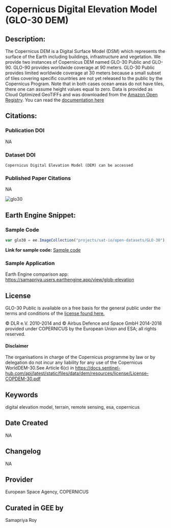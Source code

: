 
# Copernicus Digital Elevation Model (GLO-30 DEM)

## Description:

The Copernicus DEM is a Digital Surface Model (DSM) which represents the surface of the Earth including buildings, infrastructure and vegetation. We provide two instances of Copernicus DEM named GLO-30 Public and GLO-90. GLO-90 provides worldwide coverage at 90 meters. GLO-30 Public provides limited worldwide coverage at 30 meters because a small subset of tiles covering specific countries are not yet released to the public by the Copernicus Program. Note that in both cases ocean areas do not have tiles, there one can assume height values equal to zero. Data is provided as Cloud Optimized GeoTIFFs and was downloaded from the [Amazon Open Registry](https://registry.opendata.aws/copernicus-dem/). You can read the [documentation here](https://copernicus-dem-30m.s3.amazonaws.com/readme.html)

## Citations:

### Publication DOI
NA

### Dataset DOI

```
Copernicus Digital Elevation Model (DEM) can be accessed
```

### Published Paper Citations

NA

![glo30](https://user-images.githubusercontent.com/6677629/153137961-1f1879cf-3ca9-44ff-afed-0e40bcd1dba6.gif)

## Earth Engine Snippet:

### Sample Code

```js
var glo30 = ee.ImageCollection("projects/sat-io/open-datasets/GLO-30");
```
**Link for sample code:** [Sample code](https://code.earthengine.google.com/?scriptPath=users/sat-io/awesome-gee-catalog-examples:elevation-bathymetry/COPERNICUS_GLO30)

### Sample Application

Earth Engine comparison app: https://samapriya.users.earthengine.app/view/glob-elevation

## License

GLO-30 Public is available on a free basis for the general public under the terms and conditions of the [license found here.](https://docs.sentinel-hub.com/api/latest/static/files/data/dem/resources/license/License-COPDEM-30.pdf)

© DLR e.V. 2010-2014 and © Airbus Defence and Space GmbH 2014-2018 provided under COPERNICUS by the European Union and ESA; all rights reserved.
#### Disclaimer
The organisations in charge of the Copernicus programme by law or by delegation do not incur any liability for any use
of the Copernicus WorldDEM-30.See Article 6(c) in https://docs.sentinel-hub.com/api/latest/static/files/data/dem/resources/license/License-COPDEM-30.pdf


## Keywords

digital elevation model, terrain, remote sensing, esa, copernicus

## Date Created

NA

## Changelog

NA

## Provider

European Space Agency, COPERNICUS

## Curated in GEE by
Samapriya Roy